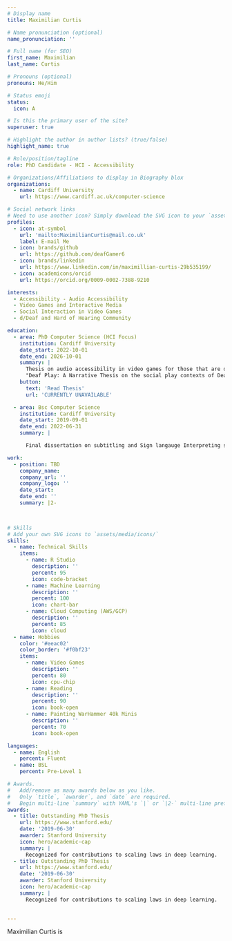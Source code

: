 ```yaml
---
# Display name
title: Maximilian Curtis

# Name pronunciation (optional)
name_pronunciation: ''

# Full name (for SEO)
first_name: Maximilian
last_name: Curtis

# Pronouns (optional)
pronouns: He/Him

# Status emoji
status:
  icon: A

# Is this the primary user of the site?
superuser: true

# Highlight the author in author lists? (true/false)
highlight_name: true

# Role/position/tagline
role: PhD Candidate - HCI - Accessibility

# Organizations/Affiliations to display in Biography blox
organizations:
  - name: Cardiff University
    url: https://www.cardiff.ac.uk/computer-science

# Social network links
# Need to use another icon? Simply download the SVG icon to your `assets/media/icons/` folder.
profiles:
  - icon: at-symbol
    url: 'mailto:MaximilianCurtis@mail.co.uk'
    label: E-mail Me
  - icon: brands/github
    url: https://github.com/deafGamer6
  - icon: brands/linkedin
    url: https://www.linkedin.com/in/maximillian-curtis-29b535199/
  - icon: academicons/orcid
    url: https://orcid.org/0009-0002-7388-9210

interests:
  - Accessibility - Audio Accessibility
  - Video Games and Interactive Media
  - Social Interaction in Video Games
  - d/Deaf and Hard of Hearing Community

education:
  - area: PhD Computer Science (HCI Focus)
    institution: Cardiff University
    date_start: 2022-10-01
    date_end: 2026-10-01
    summary: |
      Thesis on audio accessibility in video games for those that are d/Deaf and Hard of hearing.
      "Deaf Play: A Narrative Thesis on the social play contexts of Deaf players"
    button:
      text: 'Read Thesis'
      url: 'CURRENTLY UNAVAILABLE'

  - area: Bsc Computer Science
    institution: Cardiff University
    date_start: 2019-09-01
    date_end: 2022-06-31
    summary: |

      Final dissertation on subtitling and Sign langauge Interpreting systems for TV and Movies

work:
  - position: TBD
    company_name: 
    company_url: ''
    company_logo: ''
    date_start: 
    date_end: ''
    summary: |2-
      


# Skills
# Add your own SVG icons to `assets/media/icons/`
skills:
  - name: Technical Skills
    items:
      - name: R Studio
        description: ''
        percent: 95
        icon: code-bracket
      - name: Machine Learning
        description: ''
        percent: 100
        icon: chart-bar
      - name: Cloud Computing (AWS/GCP)
        description: ''
        percent: 85
        icon: cloud
  - name: Hobbies
    color: '#eeac02'
    color_border: '#f0bf23'
    items:
      - name: Video Games
        description: ''
        percent: 80
        icon: cpu-chip
      - name: Reading
        description: ''
        percent: 90
        icon: book-open
      - name: Painting WarHammer 40k Minis
        description: ''
        percent: 70
        icon: book-open

languages:
  - name: English
    percent: Fluent
  - name: BSL
    percent: Pre-Level 1

# Awards.
#   Add/remove as many awards below as you like.
#   Only `title`, `awarder`, and `date` are required.
#   Begin multi-line `summary` with YAML's `|` or `|2-` multi-line prefix and indent 2 spaces below.
awards:
  - title: Outstanding PhD Thesis
    url: https://www.stanford.edu/
    date: '2019-06-30'
    awarder: Stanford University
    icon: hero/academic-cap
    summary: |
      Recognized for contributions to scaling laws in deep learning.
  - title: Outstanding PhD Thesis
    url: https://www.stanford.edu/
    date: '2019-06-30'
    awarder: Stanford University
    icon: hero/academic-cap
    summary: |
      Recognized for contributions to scaling laws in deep learning.
      

---
```


Maximilian Curtis is 
